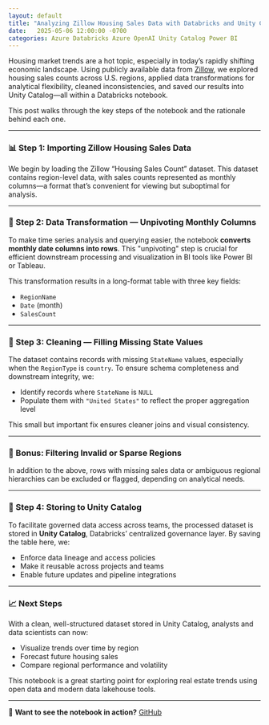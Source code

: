 ```yaml
---
layout: default
title: "Analyzing Zillow Housing Sales Data with Databricks and Unity Catalog"
date:   2025-05-06 12:00:00 -0700
categories: Azure Databricks Azure OpenAI Unity Catalog Power BI
---
```

Housing market trends are a hot topic, especially in today’s rapidly shifting economic landscape. Using publicly available data from <a href="https://www.zillow.com/research/data/">Zillow</a>, we explored housing sales counts across U.S. regions, applied data transformations for analytical flexibility, cleaned inconsistencies, and saved our results into Unity Catalog—all within a Databricks notebook.

This post walks through the key steps of the notebook and the rationale behind each one.

---

### 📊 Step 1: Importing Zillow Housing Sales Data

We begin by loading the Zillow “Housing Sales Count” dataset. This dataset contains region-level data, with sales counts represented as monthly columns—a format that’s convenient for viewing but suboptimal for analysis.

---

### 🔄 Step 2: Data Transformation — Unpivoting Monthly Columns

To make time series analysis and querying easier, the notebook **converts monthly date columns into rows**. This "unpivoting" step is crucial for efficient downstream processing and visualization in BI tools like Power BI or Tableau.

This transformation results in a long-format table with three key fields:

* `RegionName`
* `Date` (month)
* `SalesCount`

---

### 🧹 Step 3: Cleaning — Filling Missing State Values

The dataset contains records with missing `StateName` values, especially when the `RegionType` is `country`. To ensure schema completeness and downstream integrity, we:

* Identify records where `StateName` is `NULL`
* Populate them with `"United States"` to reflect the proper aggregation level

This small but important fix ensures cleaner joins and visual consistency.

---

### 🧪 Bonus: Filtering Invalid or Sparse Regions

In addition to the above, rows with missing sales data or ambiguous regional hierarchies can be excluded or flagged, depending on analytical needs.

---

### 💾 Step 4: Storing to Unity Catalog

To facilitate governed data access across teams, the processed dataset is stored in **Unity Catalog**, Databricks’ centralized governance layer. By saving the table here, we:

* Enforce data lineage and access policies
* Make it reusable across projects and teams
* Enable future updates and pipeline integrations

---

### 📈 Next Steps

With a clean, well-structured dataset stored in Unity Catalog, analysts and data scientists can now:

* Visualize trends over time by region
* Forecast future housing sales
* Compare regional performance and volatility

This notebook is a great starting point for exploring real estate trends using open data and modern data lakehouse tools.

---

🔗 **Want to see the notebook in action?** 
<a href="https://github.com/dspriggs-ds/housing_sales">GitHub</a>

